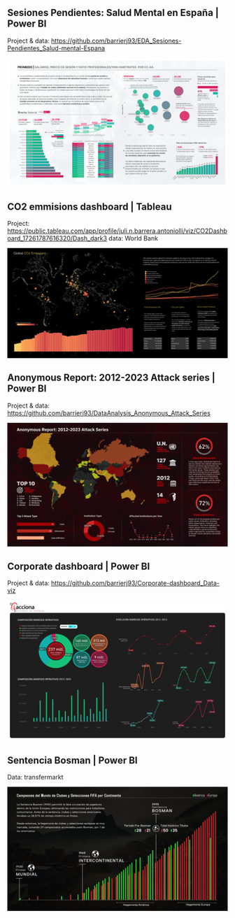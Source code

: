 ## Sesiones Pendientes: Salud Mental en España | Power BI

Project & data: https://github.com/barrierj93/EDA_Sesiones-Pendientes_Salud-mental-Espana

![alt text](./files/Sesiones-Pendientes.png)


## CO2 emmisions dashboard | Tableau

Project: https://public.tableau.com/app/profile/juli.n.barrera.antoniolli/viz/CO2Dashboard_17261787616320/Dash_dark3
data: World Bank

![alt text](./files/CO2_emmisions.png)


## Anonymous Report: 2012-2023 Attack series | Power BI

Project & data: https://github.com/barrierj93/DataAnalysis_Anonymous_Attack_Series

![alt text](./files/Anonymous_Attack-Series.png)



## Corporate dashboard | Power BI

Project & data: https://github.com/barrierj93/Corporate-dashboard_Data-viz

![alt text](./files/Acciona_ingresos-operativos.png)



## Sentencia Bosman | Power BI

Data: transfermarkt

![alt text](./files/sentencia-bosman.png)
